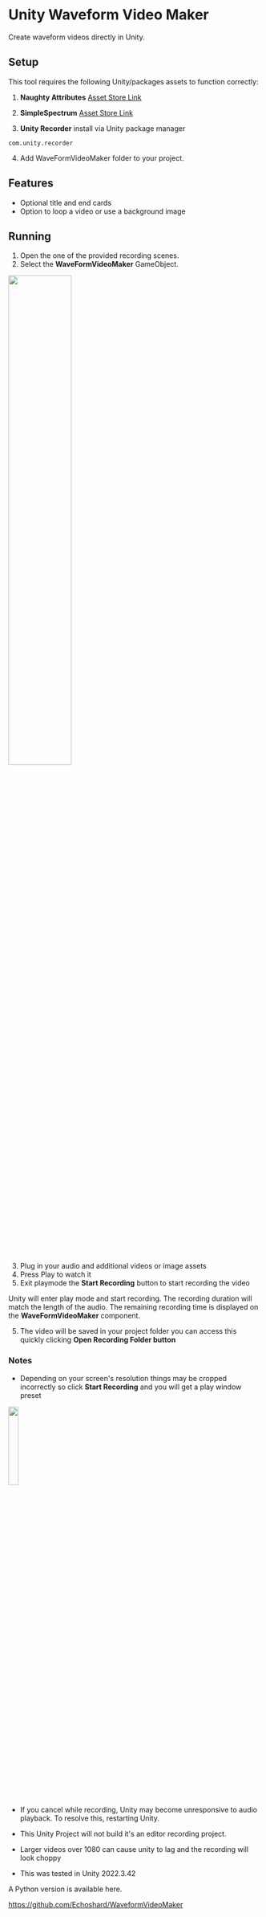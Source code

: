 
# Unity Waveform Video Maker

Create waveform videos directly in Unity.

## Setup

This tool requires the following Unity/packages assets to function correctly:

1. **Naughty Attributes**
   [Asset Store Link](https://assetstore.unity.com/packages/tools/utilities/naughtyattributes-129996)

2. **SimpleSpectrum**
   [Asset Store Link](https://assetstore.unity.com/packages/tools/audio/simplespectrum-free-audio-spectrum-generator-webgl-85294)
3. **Unity Recorder** install via Unity package manager
```
com.unity.recorder
```
4. Add WaveFormVideoMaker folder to your project.

## Features

- Optional title and end cards
- Option to loop a video or use a background image

## Running

1. Open the one of the provided recording scenes. 
2. Select the **WaveFormVideoMaker** GameObject.

<img src="https://github.com/user-attachments/assets/397ab4ba-a09b-474b-ae14-db3efa3affc2" width="50%">

3. Plug in your audio and additional videos or image assets
4. Press Play to watch it 
5. Exit playmode the **Start Recording** button to start recording the video

Unity will enter play mode and start recording. The recording duration will match the length of the audio. The remaining recording time is displayed on the **WaveFormVideoMaker** component.

5. The video will be saved in your project folder you can access this quickly clicking **Open Recording Folder button**


### Notes

- Depending on your screen's resolution things may be cropped incorrectly so click **Start Recording** and you will get a play window preset

<img src="https://github.com/user-attachments/assets/e18ce62f-b811-403e-9e09-dc5558ab50f6" width="20%">

- If you cancel while recording, Unity may become unresponsive to audio playback. To resolve this, restarting Unity.

- This Unity Project will not build it's an editor recording project.

- Larger videos over 1080 can cause unity to lag and the recording will look choppy

- This was tested in Unity 2022.3.42

A Python version is available here.

https://github.com/Echoshard/WaveformVideoMaker

  

